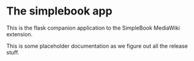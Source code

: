 # The simplebook app

This is the flask companion application to the SimpleBook MediaWiki extension.

This is some placeholder documentation as we figure out all the release stuff.
